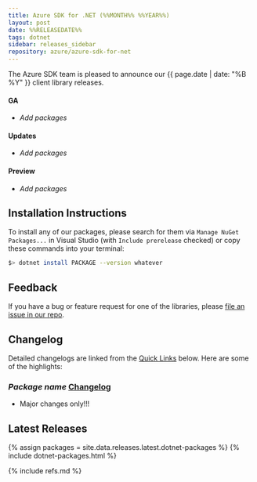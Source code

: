 ```yaml
---
title: Azure SDK for .NET (%%MONTH%% %%YEAR%%)
layout: post
date: %%RELEASEDATE%%
tags: dotnet
sidebar: releases_sidebar
repository: azure/azure-sdk-for-net
---
```


The Azure SDK team is pleased to announce our {{ page.date | date: "%B %Y" }} client library releases.

#### GA

- _Add packages_

#### Updates

- _Add packages_

#### Preview

- _Add packages_

## Installation Instructions

To install any of our packages, please search for them via `Manage NuGet Packages...` in Visual Studio (with `Include prerelease` checked) or copy these commands into your terminal:

```bash
$> dotnet install PACKAGE --version whatever
```

## Feedback

If you have a bug or feature request for one of the libraries, please [file an issue in our repo](https://github.com/Azure/azure-sdk-for-net/issues/new/choose).

## Changelog

Detailed changelogs are linked from the [Quick Links](#quick-links) below. Here are some of the highlights:

### _Package name_ [Changelog](https://github.com/Azure/azure-sdk-for-net/blob/master/sdk/LINK/CHANGELOG.md)

- Major changes only!!!

## Latest Releases

{% assign packages = site.data.releases.latest.dotnet-packages %}
{% include dotnet-packages.html %}

{% include refs.md %}
